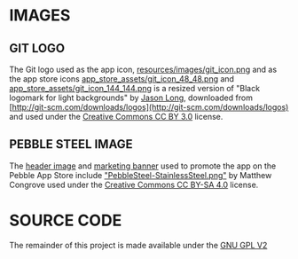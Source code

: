 # IMAGES #

## GIT LOGO ##

The Git logo used as the app icon, [resources/images/git_icon.png](resources/images/git_icon.png) and as the app store icons [app_store_assets/git_icon_48_48.png](app_store_assets/git_icon_48_48.png) and [app_store_assets/git_icon_144_144.png](app_store_assets/git_icon_144_144.png) is a resized version of "Black logomark for light backgrounds" by [Jason Long](http://twitter.com/jasonlong), downloaded from [http://git-scm.com/downloads/logos](http://git-scm.com/downloads/logos) and used under the [Creative Commons CC BY 3.0](http://creativecommons.org/licenses/by/3.0/) license.

## PEBBLE STEEL IMAGE ##

The [header image](app_store_assets/header_image.png) and [marketing banner](app_store_assets/marketing_banner_image.png) used to promote the app on the Pebble App Store include ["PebbleSteel-StainlessSteel.png"](https://github.com/mcongrove/PebbleUI/blob/master/PNG/PebbleSteel-StainlessSteel.png) by Matthew Congrove used under the [Creative Commons CC BY-SA 4.0](http://creativecommons.org/licenses/by-sa/4.0/deed.en_US) license.

# SOURCE CODE #

The remainder of this project is made available under the [GNU GPL V2](gpl-2.0.txt)
